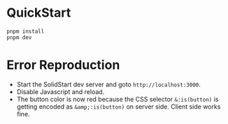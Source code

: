 # QuickStart

`pnpm install`  
`pnpm dev`

# Error Reproduction

- Start the SolidStart dev server and goto `http://localhost:3000`.
- Disable Javascript and reload.
- The button color is now red because the CSS selector `&:is(button)` is getting encoded as `&amp;:is(button)` on server side. Client side works fine.
